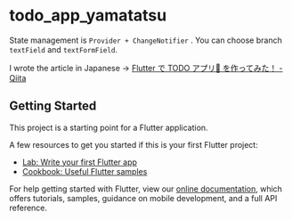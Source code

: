 # todo_app_yamatatsu

State management is `Provider + ChangeNotifier` .
You can choose branch `textField` and `textFormField`. 

I wrote the article in Japanese → [Flutter で TODO アプリ📝 を作ってみた！ - Qiita](https://qiita.com/yamatatsu10969/items/3d47cfd66569de98c222)



## Getting Started

This project is a starting point for a Flutter application.

A few resources to get you started if this is your first Flutter project:

- [Lab: Write your first Flutter app](https://flutter.dev/docs/get-started/codelab)
- [Cookbook: Useful Flutter samples](https://flutter.dev/docs/cookbook)

For help getting started with Flutter, view our
[online documentation](https://flutter.dev/docs), which offers tutorials,
samples, guidance on mobile development, and a full API reference.

